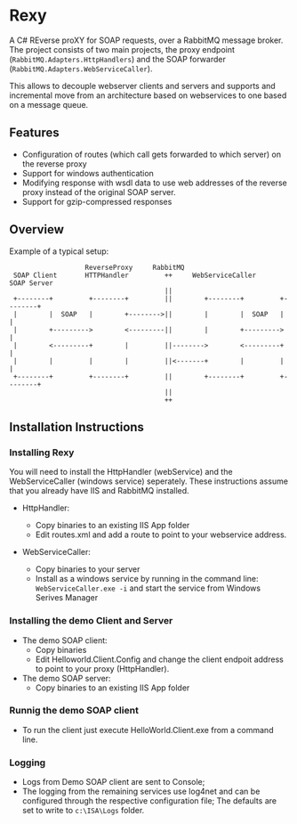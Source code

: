 # Rexy
A C# REverse proXY for SOAP requests, over a RabbitMQ message broker. The 
project consists of two main projects, the proxy endpoint 
(`RabbitMQ.Adapters.HttpHandlers`) and the SOAP forwarder 
(`RabbitMQ.Adapters.WebServiceCaller`).

This allows to decouple webserver clients and servers and supports and 
incremental move from an architecture based on webservices to one based on a 
message queue.

## Features
  * Configuration of routes (which call gets forwarded to which server) on the reverse proxy
  * Support for windows authentication
  * Modifying response with wsdl data to use web addresses of the reverse proxy instead of the original SOAP server.
  * Support for gzip-compressed responses

## Overview
Example of a typical setup:
```
                   ReverseProxy     RabbitMQ                                   
 SOAP Client       HTTPHandler         ++     WebServiceCaller      SOAP Server
                                       ||                                      
 +--------+         +--------+         ||        +--------+         +--------+ 
 |        |  SOAP   |        +-------->||        |        |  SOAP   |        | 
 |        +--------->        <---------||        |        +--------->        | 
 |        <---------+        |         ||-------->        <---------+        | 
 |        |         |        |         ||<-------+        |         |        | 
 +--------+         +--------+         ||        +--------+         +--------+ 
                                       ||                                      
                                       ++                                      
```

## Installation Instructions

### Installing Rexy

You will need to install the HttpHandler (webService) and the WebServiceCaller (windows service) seperately. These instructions assume that you already have IIS and RabbitMQ installed.

 * HttpHandler: 
   * Copy binaries to an existing IIS App folder
   * Edit routes.xml and add a route to point to your webservice address.

 * WebServiceCaller:
   * Copy binaries to your server
   * Install as a windows service by running in the command line: ``WebServiceCaller.exe -i`` and start the service from Windows Serives Manager

### Installing the demo Client and Server

 * The demo SOAP client:
   * Copy binaries
   * Edit Helloworld.Client.Config and change the client endpoit address to point to your proxy (HttpHandler).
 * The demo SOAP server:
   * Copy binaries to an existing IIS App folder

### Runnig the demo SOAP client
 
 * To run the client just execute HelloWorld.Client.exe from a command line.

### Logging
 
 * Logs from Demo SOAP client are sent to Console;
 * The logging from the remaining services use log4net and can be configured through the respective configuration file; The defaults are set to write to ``c:\ISA\Logs`` folder.

